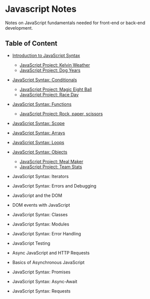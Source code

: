 # Javascript Notes
Notes on JavaScript fundamentals needed for front-end or back-end development.

## Table of Content
- [Introduction to JavaScript Syntax](/introJsSyntax.md)
  * [JavaScript Project: Kelvin Weather](/kelvinWeather.js)
  * [JavaScript Project: Dog Years](/dogYears.js)
- [JavaScript Syntax: Conditionals](/jsConditionals.md)
  * [JavaScript Project: Magic Eight Ball](/magicEightBall.js)
  * [JavaScript Project: Race Day](/raceDay.js)
- [JavaScript Syntax: Functions](/jsFunctions.md)
  * [JavaScript Project: Rock, paper, scissors](/rockPaperScissors.js)
- [JavaScript Syntax: Scope](/jsScope.md)
- [JavaScript Syntax: Arrays](/jsArrays.md)
- [JavaScript Syntax: Loops](/jsLoops.md)
- [JavaScript Syntax: Objects](/jsObjects.md)
  * [JavaScript Project: Meal Maker](/mealMaker.js)
  * [JavaScript Project: Team Stats](teamStats.js)
- JavaScript Syntax: Iterators
- JavaScript Syntax: Errors and Debugging

- JavaScript and the DOM
- DOM events with JavaScript

- JavaScript Syntax: Classes
- JavaScript Syntax: Modules
- JavaScript Syntax: Error Handling

- JavaScript Testing

- Async JavaScript and HTTP Requests
- Basics of Asynchronous JavaScript

- JavaScript Syntax: Promises
- JavaScript Syntax: Async-Await
- JavaScript Syntax: Requests
